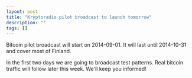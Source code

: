 ```yaml
---
layout: post
title: "Kryptoradio pilot broadcast to launch tomorrow"
description: ""
tags: []
---
```


Bitcoin pilot broadcast will start on 2014-09-01. It will last until 2014-10-31 and cover most of Finland.

In the first two days we are going to broadcast test patterns. Real
bitcoin traffic will follow later this week. We'll keep you informed!
